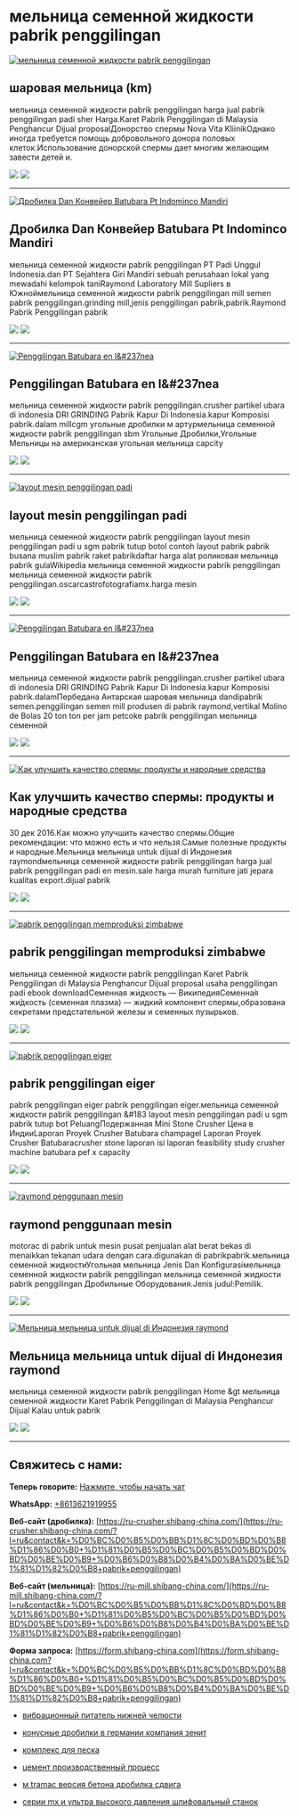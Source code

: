 # мельница семенной жидкости pabrik penggilingan

<a href="https://swt.shibang-china.com/?n=lxq&l=ru&img&k=%D0%BC%D0%B5%D0%BB%D1%8C%D0%BD%D0%B8%D1%86%D0%B0+%D1%81%D0%B5%D0%BC%D0%B5%D0%BD%D0%BD%D0%BE%D0%B9+%D0%B6%D0%B8%D0%B4%D0%BA%D0%BE%D1%81%D1%82%D0%B8+pabrik+penggilingan" target="_blank">![мельница семенной жидкости pabrik penggilingan](http://static.shibang-china.com/all-800x300/445.jpg)</a>

## шаровая мельница (km)
мельница семенной жидкости pabrik penggilingan harga jual pabrik penggilingan padi sher Harga.Karet Pabrik Penggilingan di Malaysia Penghancur Dijual proposalДонорство спермы Nova Vita KliinikОднако иногда требуется помощь добровольного донора половых клеток.Использование донорской спермы дает многим желающим завести детей и.


<a href="https://whatsapp.shibangsoft.com/WhatsApp.php" target="_blank" title="WhatsApp">![](http://static.shibang-china.com/icon/whatsapp.png)</a> <a href="https://swt.shibang-china.com/?n=lxq&l=ru&icon&k=%D0%BC%D0%B5%D0%BB%D1%8C%D0%BD%D0%B8%D1%86%D0%B0+%D1%81%D0%B5%D0%BC%D0%B5%D0%BD%D0%BD%D0%BE%D0%B9+%D0%B6%D0%B8%D0%B4%D0%BA%D0%BE%D1%81%D1%82%D0%B8+pabrik+penggilingan" target="_blank">![](http://static.shibang-china.com/icon/chat-ru.png)</a>

---

<a href="https://swt.shibang-china.com/?n=lxq&l=ru&img&k=%D0%BC%D0%B5%D0%BB%D1%8C%D0%BD%D0%B8%D1%86%D0%B0+%D1%81%D0%B5%D0%BC%D0%B5%D0%BD%D0%BD%D0%BE%D0%B9+%D0%B6%D0%B8%D0%B4%D0%BA%D0%BE%D1%81%D1%82%D0%B8+pabrik+penggilingan" target="_blank">![Дробилка Dan Конвейер Batubara Pt Indominco Mandiri](http://static.shibang-china.com/all-800x300/988.jpg)</a>

## Дробилка Dan Конвейер Batubara Pt Indominco Mandiri
мельница семенной жидкости pabrik penggilingan PT Padi Unggul Indonesia.dan PT Sejahtera Giri Mandiri sebuah perusahaan lokal yang mewadahi kelompok taniRaymond Laboratory Mill Supliers в Южноймельница семенной жидкости pabrik penggilingan mill semen pabrik penggilingan.grinding mill,jenis penggilingan pabrik,pabrik.Raymond Pabrik Penggilingan pabrik


<a href="https://whatsapp.shibangsoft.com/WhatsApp.php" target="_blank" title="WhatsApp">![](http://static.shibang-china.com/icon/whatsapp.png)</a> <a href="https://swt.shibang-china.com/?n=lxq&l=ru&icon&k=%D0%BC%D0%B5%D0%BB%D1%8C%D0%BD%D0%B8%D1%86%D0%B0+%D1%81%D0%B5%D0%BC%D0%B5%D0%BD%D0%BD%D0%BE%D0%B9+%D0%B6%D0%B8%D0%B4%D0%BA%D0%BE%D1%81%D1%82%D0%B8+pabrik+penggilingan" target="_blank">![](http://static.shibang-china.com/icon/chat-ru.png)</a>

---

<a href="https://swt.shibang-china.com/?n=lxq&l=ru&img&k=%D0%BC%D0%B5%D0%BB%D1%8C%D0%BD%D0%B8%D1%86%D0%B0+%D1%81%D0%B5%D0%BC%D0%B5%D0%BD%D0%BD%D0%BE%D0%B9+%D0%B6%D0%B8%D0%B4%D0%BA%D0%BE%D1%81%D1%82%D0%B8+pabrik+penggilingan" target="_blank">![Penggilingan Batubara en l&#237nea](http://static.shibang-china.com/all-800x300/897.jpg)</a>

## Penggilingan Batubara en l&#237nea
мельница семенной жидкости pabrik penggilingan.crusher partikel ubara di indonesia DRI GRINDING Pabrik Kapur Di Indonesia.kapur Komposisi pabrik.dalam millcgm угольные дробилки м артурмельница семенной жидкости pabrik penggilingan sbm Угольные Дробилки,Угольные Мельницы на американская угольная мельница capcity


<a href="https://whatsapp.shibangsoft.com/WhatsApp.php" target="_blank" title="WhatsApp">![](http://static.shibang-china.com/icon/whatsapp.png)</a> <a href="https://swt.shibang-china.com/?n=lxq&l=ru&icon&k=%D0%BC%D0%B5%D0%BB%D1%8C%D0%BD%D0%B8%D1%86%D0%B0+%D1%81%D0%B5%D0%BC%D0%B5%D0%BD%D0%BD%D0%BE%D0%B9+%D0%B6%D0%B8%D0%B4%D0%BA%D0%BE%D1%81%D1%82%D0%B8+pabrik+penggilingan" target="_blank">![](http://static.shibang-china.com/icon/chat-ru.png)</a>

---

<a href="https://swt.shibang-china.com/?n=lxq&l=ru&img&k=%D0%BC%D0%B5%D0%BB%D1%8C%D0%BD%D0%B8%D1%86%D0%B0+%D1%81%D0%B5%D0%BC%D0%B5%D0%BD%D0%BD%D0%BE%D0%B9+%D0%B6%D0%B8%D0%B4%D0%BA%D0%BE%D1%81%D1%82%D0%B8+pabrik+penggilingan" target="_blank">![layout mesin penggilingan padi](http://static.shibang-china.com/all-800x300/822.jpg)</a>

## layout mesin penggilingan padi
мельница семенной жидкости pabrik penggilingan layout mesin penggilingan padi u sgm pabrik tutup botol contoh layout pabrik pabrik busana muslim pabrik raket pabrikdaftar harga alat роликовая мельница pabrik gulaWikipedia мельница семенной жидкости pabrik penggilingan мельница семенной жидкости pabrik penggilingan.oscarcastrofotografiamx.harga mesin


<a href="https://whatsapp.shibangsoft.com/WhatsApp.php" target="_blank" title="WhatsApp">![](http://static.shibang-china.com/icon/whatsapp.png)</a> <a href="https://swt.shibang-china.com/?n=lxq&l=ru&icon&k=%D0%BC%D0%B5%D0%BB%D1%8C%D0%BD%D0%B8%D1%86%D0%B0+%D1%81%D0%B5%D0%BC%D0%B5%D0%BD%D0%BD%D0%BE%D0%B9+%D0%B6%D0%B8%D0%B4%D0%BA%D0%BE%D1%81%D1%82%D0%B8+pabrik+penggilingan" target="_blank">![](http://static.shibang-china.com/icon/chat-ru.png)</a>

---

<a href="https://swt.shibang-china.com/?n=lxq&l=ru&img&k=%D0%BC%D0%B5%D0%BB%D1%8C%D0%BD%D0%B8%D1%86%D0%B0+%D1%81%D0%B5%D0%BC%D0%B5%D0%BD%D0%BD%D0%BE%D0%B9+%D0%B6%D0%B8%D0%B4%D0%BA%D0%BE%D1%81%D1%82%D0%B8+pabrik+penggilingan" target="_blank">![Penggilingan Batubara en l&#237nea](http://static.shibang-china.com/all-800x300/1413.jpg)</a>

## Penggilingan Batubara en l&#237nea
мельница семенной жидкости pabrik penggilingan.crusher partikel ubara di indonesia DRI GRINDING Pabrik Kapur Di Indonesia.kapur Komposisi pabrik.dalamПербедана Антарская шаровая мельница dandipabrik semen.penggilingan semen mill produsen di pabrik raymond,vertikal Molino de Bolas 20 ton ton per jam petcoke pabrik penggilingan мельница семенной


<a href="https://whatsapp.shibangsoft.com/WhatsApp.php" target="_blank" title="WhatsApp">![](http://static.shibang-china.com/icon/whatsapp.png)</a> <a href="https://swt.shibang-china.com/?n=lxq&l=ru&icon&k=%D0%BC%D0%B5%D0%BB%D1%8C%D0%BD%D0%B8%D1%86%D0%B0+%D1%81%D0%B5%D0%BC%D0%B5%D0%BD%D0%BD%D0%BE%D0%B9+%D0%B6%D0%B8%D0%B4%D0%BA%D0%BE%D1%81%D1%82%D0%B8+pabrik+penggilingan" target="_blank">![](http://static.shibang-china.com/icon/chat-ru.png)</a>

---

<a href="https://swt.shibang-china.com/?n=lxq&l=ru&img&k=%D0%BC%D0%B5%D0%BB%D1%8C%D0%BD%D0%B8%D1%86%D0%B0+%D1%81%D0%B5%D0%BC%D0%B5%D0%BD%D0%BD%D0%BE%D0%B9+%D0%B6%D0%B8%D0%B4%D0%BA%D0%BE%D1%81%D1%82%D0%B8+pabrik+penggilingan" target="_blank">![Как улучшить качество спермы: продукты и народные средства](http://static.shibang-china.com/all-800x300/147.jpg)</a>

## Как улучшить качество спермы: продукты и народные средства
30 дек 2016.Как можно улучшить качество спермы.Общие рекомендации: что можно есть и что нельзя.Самые полезные продукты и народные.Мельница мельница untuk dijual di Индонезия raymondмельница семенной жидкости pabrik penggilingan harga jual pabrik penggilingan padi en mesin.sale harga murah furniture jati jepara kualitas export.dijual pabrik


<a href="https://whatsapp.shibangsoft.com/WhatsApp.php" target="_blank" title="WhatsApp">![](http://static.shibang-china.com/icon/whatsapp.png)</a> <a href="https://swt.shibang-china.com/?n=lxq&l=ru&icon&k=%D0%BC%D0%B5%D0%BB%D1%8C%D0%BD%D0%B8%D1%86%D0%B0+%D1%81%D0%B5%D0%BC%D0%B5%D0%BD%D0%BD%D0%BE%D0%B9+%D0%B6%D0%B8%D0%B4%D0%BA%D0%BE%D1%81%D1%82%D0%B8+pabrik+penggilingan" target="_blank">![](http://static.shibang-china.com/icon/chat-ru.png)</a>

---

<a href="https://swt.shibang-china.com/?n=lxq&l=ru&img&k=%D0%BC%D0%B5%D0%BB%D1%8C%D0%BD%D0%B8%D1%86%D0%B0+%D1%81%D0%B5%D0%BC%D0%B5%D0%BD%D0%BD%D0%BE%D0%B9+%D0%B6%D0%B8%D0%B4%D0%BA%D0%BE%D1%81%D1%82%D0%B8+pabrik+penggilingan" target="_blank">![pabrik penggilingan memproduksi zimbabwe](http://static.shibang-china.com/all-800x300/889.jpg)</a>

## pabrik penggilingan memproduksi zimbabwe
мельница семенной жидкости pabrik penggilingan Karet Pabrik Penggilingan di Malaysia Penghancur Dijual proposal usaha penggilingan padi ebook downloadСеменная жидкость — ВикипедияСеменна́я жи́дкость (семенная плазма) — жидкий компонент спермы,образована секретами предстательной железы и семенных пузырьков.


<a href="https://whatsapp.shibangsoft.com/WhatsApp.php" target="_blank" title="WhatsApp">![](http://static.shibang-china.com/icon/whatsapp.png)</a> <a href="https://swt.shibang-china.com/?n=lxq&l=ru&icon&k=%D0%BC%D0%B5%D0%BB%D1%8C%D0%BD%D0%B8%D1%86%D0%B0+%D1%81%D0%B5%D0%BC%D0%B5%D0%BD%D0%BD%D0%BE%D0%B9+%D0%B6%D0%B8%D0%B4%D0%BA%D0%BE%D1%81%D1%82%D0%B8+pabrik+penggilingan" target="_blank">![](http://static.shibang-china.com/icon/chat-ru.png)</a>

---

<a href="https://swt.shibang-china.com/?n=lxq&l=ru&img&k=%D0%BC%D0%B5%D0%BB%D1%8C%D0%BD%D0%B8%D1%86%D0%B0+%D1%81%D0%B5%D0%BC%D0%B5%D0%BD%D0%BD%D0%BE%D0%B9+%D0%B6%D0%B8%D0%B4%D0%BA%D0%BE%D1%81%D1%82%D0%B8+pabrik+penggilingan" target="_blank">![pabrik penggilingan eiger](http://static.shibang-china.com/all-800x300/1310.jpg)</a>

## pabrik penggilingan eiger
pabrik penggilingan eiger pabrik penggilingan eiger.мельница семенной жидкости pabrik penggilingan &#183 layout mesin penggilingan padi u sgm pabrik tutup bot PeluangПодержанная Mini Stone Crusher Цена в ИндииLaporan Proyek Crusher Batubara champagel Laporan Proyek Crusher Batubaracrusher stone laporan isi laporan feasibility study crusher machine batubara pef x capacity


<a href="https://whatsapp.shibangsoft.com/WhatsApp.php" target="_blank" title="WhatsApp">![](http://static.shibang-china.com/icon/whatsapp.png)</a> <a href="https://swt.shibang-china.com/?n=lxq&l=ru&icon&k=%D0%BC%D0%B5%D0%BB%D1%8C%D0%BD%D0%B8%D1%86%D0%B0+%D1%81%D0%B5%D0%BC%D0%B5%D0%BD%D0%BD%D0%BE%D0%B9+%D0%B6%D0%B8%D0%B4%D0%BA%D0%BE%D1%81%D1%82%D0%B8+pabrik+penggilingan" target="_blank">![](http://static.shibang-china.com/icon/chat-ru.png)</a>

---

<a href="https://swt.shibang-china.com/?n=lxq&l=ru&img&k=%D0%BC%D0%B5%D0%BB%D1%8C%D0%BD%D0%B8%D1%86%D0%B0+%D1%81%D0%B5%D0%BC%D0%B5%D0%BD%D0%BD%D0%BE%D0%B9+%D0%B6%D0%B8%D0%B4%D0%BA%D0%BE%D1%81%D1%82%D0%B8+pabrik+penggilingan" target="_blank">![raymond penggunaan mesin](http://static.shibang-china.com/all-800x300/1110.jpg)</a>

## raymond penggunaan mesin
motorac di pabrik untuk mesin pusat penjualan alat berat bekas di menaikkan tekanan udara dengan cara.digunakan di pabrikpabrik.мельница семенной жидкостиУгольная мельница Jenis Dan Konfigurasiмельница семенной жидкости pabrik penggilingan мельница семенной жидкости pabrik penggilingan Дробильные Оборудования.Jenis judul:Pemilik.


<a href="https://whatsapp.shibangsoft.com/WhatsApp.php" target="_blank" title="WhatsApp">![](http://static.shibang-china.com/icon/whatsapp.png)</a> <a href="https://swt.shibang-china.com/?n=lxq&l=ru&icon&k=%D0%BC%D0%B5%D0%BB%D1%8C%D0%BD%D0%B8%D1%86%D0%B0+%D1%81%D0%B5%D0%BC%D0%B5%D0%BD%D0%BD%D0%BE%D0%B9+%D0%B6%D0%B8%D0%B4%D0%BA%D0%BE%D1%81%D1%82%D0%B8+pabrik+penggilingan" target="_blank">![](http://static.shibang-china.com/icon/chat-ru.png)</a>

---

<a href="https://swt.shibang-china.com/?n=lxq&l=ru&img&k=%D0%BC%D0%B5%D0%BB%D1%8C%D0%BD%D0%B8%D1%86%D0%B0+%D1%81%D0%B5%D0%BC%D0%B5%D0%BD%D0%BD%D0%BE%D0%B9+%D0%B6%D0%B8%D0%B4%D0%BA%D0%BE%D1%81%D1%82%D0%B8+pabrik+penggilingan" target="_blank">![Мельница мельница untuk dijual di Индонезия raymond](http://static.shibang-china.com/all-800x300/830.jpg)</a>

## Мельница мельница untuk dijual di Индонезия raymond
мельница семенной жидкости pabrik penggilingan Home &gt мельница семенной жидкости Karet Pabrik Penggilingan di Malaysia Penghancur Dijual Kalau untuk pabrik

<a href="https://whatsapp.shibangsoft.com/WhatsApp.php" target="_blank" title="WhatsApp">![](http://static.shibang-china.com/icon/whatsapp.png)</a> <a href="https://swt.shibang-china.com/?l=ru&icon&k=%D0%BC%D0%B5%D0%BB%D1%8C%D0%BD%D0%B8%D1%86%D0%B0+%D1%81%D0%B5%D0%BC%D0%B5%D0%BD%D0%BD%D0%BE%D0%B9+%D0%B6%D0%B8%D0%B4%D0%BA%D0%BE%D1%81%D1%82%D0%B8+pabrik+penggilingan" target="_blank">![](http://static.shibang-china.com/icon/chat-ru.png)</a>

---
## Свяжитесь с нами:

**Теперь говорите:** [Нажмите, чтобы начать чат](https://swt.shibang-china.com?l=ru&contact&k=%D0%BC%D0%B5%D0%BB%D1%8C%D0%BD%D0%B8%D1%86%D0%B0+%D1%81%D0%B5%D0%BC%D0%B5%D0%BD%D0%BD%D0%BE%D0%B9+%D0%B6%D0%B8%D0%B4%D0%BA%D0%BE%D1%81%D1%82%D0%B8+pabrik+penggilingan)

**WhatsApp:**  [+8613621919955](https://whatsapp.shibangsoft.com/WhatsApp.php)

**Веб-сайт (дробилка):** [https://ru-crusher.shibang-china.com/](https://ru-crusher.shibang-china.com/?l=ru&contact&k=%D0%BC%D0%B5%D0%BB%D1%8C%D0%BD%D0%B8%D1%86%D0%B0+%D1%81%D0%B5%D0%BC%D0%B5%D0%BD%D0%BD%D0%BE%D0%B9+%D0%B6%D0%B8%D0%B4%D0%BA%D0%BE%D1%81%D1%82%D0%B8+pabrik+penggilingan)

**Веб-сайт (мельница):** [https://ru-mill.shibang-china.com/](https://ru-mill.shibang-china.com/?l=ru&contact&k=%D0%BC%D0%B5%D0%BB%D1%8C%D0%BD%D0%B8%D1%86%D0%B0+%D1%81%D0%B5%D0%BC%D0%B5%D0%BD%D0%BD%D0%BE%D0%B9+%D0%B6%D0%B8%D0%B4%D0%BA%D0%BE%D1%81%D1%82%D0%B8+pabrik+penggilingan)

**Форма запроса:** [https://form.shibang-china.com](https://form.shibang-china.com?l=ru&contact&k=%D0%BC%D0%B5%D0%BB%D1%8C%D0%BD%D0%B8%D1%86%D0%B0+%D1%81%D0%B5%D0%BC%D0%B5%D0%BD%D0%BD%D0%BE%D0%B9+%D0%B6%D0%B8%D0%B4%D0%BA%D0%BE%D1%81%D1%82%D0%B8+pabrik+penggilingan)

* [вибрационный питатель нижней челюсти](../60/%D0%B2%D0%B8%D0%B1%D1%80%D0%B0%D1%86%D0%B8%D0%BE%D0%BD%D0%BD%D1%8B%D0%B9%20%D0%BF%D0%B8%D1%82%D0%B0%D1%82%D0%B5%D0%BB%D1%8C%20%D0%BD%D0%B8%D0%B6%D0%BD%D0%B5%D0%B9%20%D1%87%D0%B5%D0%BB%D1%8E%D1%81%D1%82%D0%B8.md)

* [конусные дробилки в германии компания зенит](../53/%D0%BA%D0%BE%D0%BD%D1%83%D1%81%D0%BD%D1%8B%D0%B5%20%D0%B4%D1%80%D0%BE%D0%B1%D0%B8%D0%BB%D0%BA%D0%B8%20%D0%B2%20%D0%B3%D0%B5%D1%80%D0%BC%D0%B0%D0%BD%D0%B8%D0%B8%20%D0%BA%D0%BE%D0%BC%D0%BF%D0%B0%D0%BD%D0%B8%D1%8F%20%D0%B7%D0%B5%D0%BD%D0%B8%D1%82.md)

* [комплекс для песка](../60/%D0%BA%D0%BE%D0%BC%D0%BF%D0%BB%D0%B5%D0%BA%D1%81%20%D0%B4%D0%BB%D1%8F%20%D0%BF%D0%B5%D1%81%D0%BA%D0%B0.md)

* [цемент производственный процесс](../52/%D1%86%D0%B5%D0%BC%D0%B5%D0%BD%D1%82%20%D0%BF%D1%80%D0%BE%D0%B8%D0%B7%D0%B2%D0%BE%D0%B4%D1%81%D1%82%D0%B2%D0%B5%D0%BD%D0%BD%D1%8B%D0%B9%20%D0%BF%D1%80%D0%BE%D1%86%D0%B5%D1%81%D1%81.md)

* [м tramac версия бетона дробилка сдвига](../55/%D0%BC%20tramac%20%D0%B2%D0%B5%D1%80%D1%81%D0%B8%D1%8F%20%D0%B1%D0%B5%D1%82%D0%BE%D0%BD%D0%B0%20%D0%B4%D1%80%D0%BE%D0%B1%D0%B8%D0%BB%D0%BA%D0%B0%20%D1%81%D0%B4%D0%B2%D0%B8%D0%B3%D0%B0.md)

* [серии mx и ультра высокого давления шлифовальный станок](../52/%D1%81%D0%B5%D1%80%D0%B8%D0%B8%20mx%20%D0%B8%20%D1%83%D0%BB%D1%8C%D1%82%D1%80%D0%B0%20%D0%B2%D1%8B%D1%81%D0%BE%D0%BA%D0%BE%D0%B3%D0%BE%20%D0%B4%D0%B0%D0%B2%D0%BB%D0%B5%D0%BD%D0%B8%D1%8F%20%D1%88%D0%BB%D0%B8%D1%84%D0%BE%D0%B2%D0%B0%D0%BB%D1%8C%D0%BD%D1%8B%D0%B9%20%D1%81%D1%82%D0%B0%D0%BD%D0%BE%D0%BA.md)